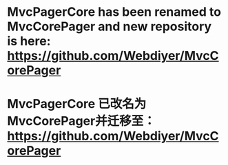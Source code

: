 # MvcPagerCore has been renamed to MvcCorePager and new repository is here: https://github.com/Webdiyer/MvcCorePager

# MvcPagerCore 已改名为MvcCorePager并迁移至：https://github.com/Webdiyer/MvcCorePager
